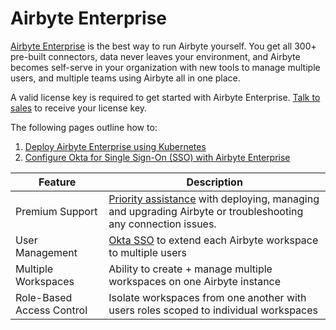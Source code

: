 # Airbyte Enterprise

[Airbyte Enterprise](https://airbyte.com/product/airbyte-enterprise) is the best way to run Airbyte yourself. You get all 300+ pre-built connectors, data never leaves your environment, and Airbyte becomes self-serve in your organization with new tools to manage multiple users, and multiple teams using Airbyte all in one place.

A valid license key is required to get started with Airbyte Enterprise. [Talk to sales](https://airbyte.com/company/talk-to-sales) to receive your license key. 

The following pages outline how to:
1. [Deploy Airbyte Enterprise using Kubernetes](./implementation-guide.md)
2. [Configure Okta for Single Sign-On (SSO) with Airbyte Enterprise](./sso.md)

| Feature                   | Description                                                                                                  |
|---------------------------|--------------------------------------------------------------------------------------------------------------|
| Premium Support           | [Priority assistance](https://docs.airbyte.com/operator-guides/contact-support/#airbyte-enterprise-self-hosted-support) with deploying, managing and upgrading Airbyte or troubleshooting any connection issues. |
| User Management           | [Okta SSO](./sso.md) to extend each Airbyte workspace to multiple users                                                  |
| Multiple Workspaces       | Ability to create + manage multiple workspaces on one Airbyte instance                                       |
| Role-Based Access Control | Isolate workspaces from one another with users roles scoped to individual workspaces                         |

